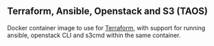 Terraform, Ansible, Openstack and S3 (TAOS)
---------------------------------------

Docker container image to use for [Terraform](https://www.terraform.io/), with support for running ansible, openstack
CLI and s3cmd within the same container.

